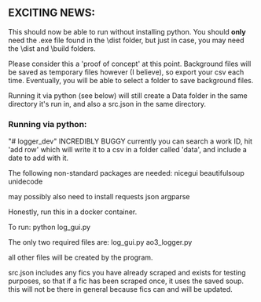 ## EXCITING NEWS:

This should now be able to run without installing python. You should **only** need the .exe file found in the \dist folder, but just in case, you may need the \dist and \build folders. 

Please consider this a 'proof of concept' at this point. Background files will be saved as temporary files however (I believe), so export your csv each time. Eventually, you will be able to select a folder to save background files.

Running it via python (see below) will still create a Data folder in the same directory it's run in, and also a src.json in the same directory.


### Running via python:

"# logger_dev" 
INCREDIBLY BUGGY
currently you can search a work ID, hit 'add row' which will write it to a csv in a folder called 'data', and include a date to add with it.

The following non-standard packages are needed:
nicegui
beautifulsoup
unidecode

may possibly also need to install
requests
json
argparse

Honestly, run this in a docker container.

To run: python log_gui.py 


The only two required files are:
log_gui.py
ao3_logger.py

all other files will be created by the program.

src.json includes any fics you have already scraped and exists for testing purposes, so that if a fic has been scraped once, it uses the saved soup. this will not be there in general because fics can and will be updated.
